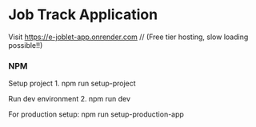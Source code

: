 <h1>Job Track Application</h1>

Visit https://e-joblet-app.onrender.com
// (Free tier hosting, slow loading possible!!)

<h3>NPM</h3>

Setup project
1\. npm run setup-project

Run dev environment
2\. npm run dev

For production setup: npm run setup-production-app
